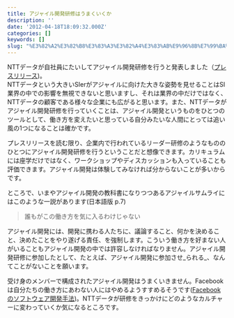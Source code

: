 ```yaml
---
title: アジャイル開発研修はうまくいくか
description: ''
date: '2012-04-18T18:09:32.000Z'
categories: []
keywords: []
slug: "%E3%82%A2%E3%82%B8%E3%83%A3%E3%82%A4%E3%83%AB%E9%96%8B%E7%99%BA%E7%A0%94%E4%BF%AE%E3%81%AF%E3%81%86%E3%81%BE%E3%81%8F%E3%81%84%E3%81%8F%E3%81%8B"
---
```

NTTデータが自社員にたいしてアジャイル開発研修を行うと発表しました（[プレスリリース](http://www.nttdata.co.jp/release/2012/041700.html))。  
NTTデータという大きいSIerがアジャイルに向けた大きな姿勢を見せることはSI業界の中での影響を無視できないと思いますし、それは業界の中だけではなく、NTTデータの顧客である様々な企業にも広がると思います。また、NTTデータがアジャイル開発研修を行っていくことは、アジャイル開発というものをひとつのツールとして、働き方を変えたいと思っている自分みたいな人間にとっては追い風の1つになることは確かです。

プレスリリースを読む限り、企業内で行われているリーダー研修のようなもののひとつにアジャイル開発研修を行うということだと想像できます。カリキュラムには座学だけではなく、ワークショップやディスカッションも入っていることも評価できます。アジャイル開発は体験してみなければ分からないことが多いからです。

ところで、いまやアジャイル開発の教科書になりつつあるアジャイルサムライにはこのような一説があります(日本語版 p.7)

> 誰もがこの働き方を気に入るわけじゃない

アジャイル開発には、開発に携わる人たちに、議論すること、何かを決めること、決めたことをやり遂げる責任、を強制します。こういう働き方を好まない人がいることもアジャイル開発の中では許容しなければなりません。アジャイル開発研修に参加したとして、たとえば、アジャイル開発に参加させ_られる_、なんてことがないことを願います。

受け身のメンバーで構成されたアジャイル開発はうまくいきません。Facebookは自分たちの働き方にあわない人にはやめるようすすめるそうです([Facebookのソフトウェア開発手法](http://langturn.com/translations/30?locale=ja))。NTTデータが研修をきっかけにどのようなカルチャーに変わっていくか気になるところです。